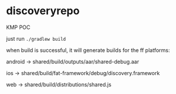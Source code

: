# discoveryrepo
KMP POC


just run `./gradlew build`

when build is successful, it will generate builds for the ff platforms:

android -> shared/build/outputs/aar/shared-debug.aar


ios -> shared/build/fat-framework/debug/discovery.framework


web -> shared/build/distributions/shared.js
